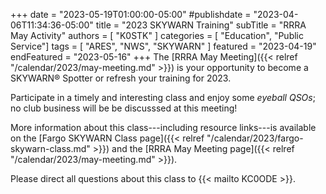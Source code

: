 +++
date = "2023-05-19T01:00:00-05:00"
#publishdate = "2023-04-06T11:34:36-05:00"
title = "2023 SKYWARN Training"
subTitle = "RRRA May Activity"
authors = [ "K0STK" ]
categories = [ "Education", "Public Service"]
tags = [ "ARES", "NWS", "SKYWARN" ]
featured = "2023-04-19"
endFeatured = "2023-05-16"
+++
The [RRRA May Meeting]({{< relref "/calendar/2023/may-meeting.md" >}})
is your opportunity to become a SKYWARN&reg; Spotter or refresh your training
for 2023.

Participate in a timely and interesting class and enjoy some *eyeball QSOs*;
no club business will be be discusssed at this meeting!
<!--more-->

More information about this class---including resource links---is
available on the
[Fargo SKYWARN Class page]({{< relref "/calendar/2023/fargo-skywarn-class.md" >}})
and the
[RRRA May Meeting page]({{< relref "/calendar/2023/may-meeting.md" >}}).


Please direct all questions about this class to {{< mailto KC0ODE >}}.
